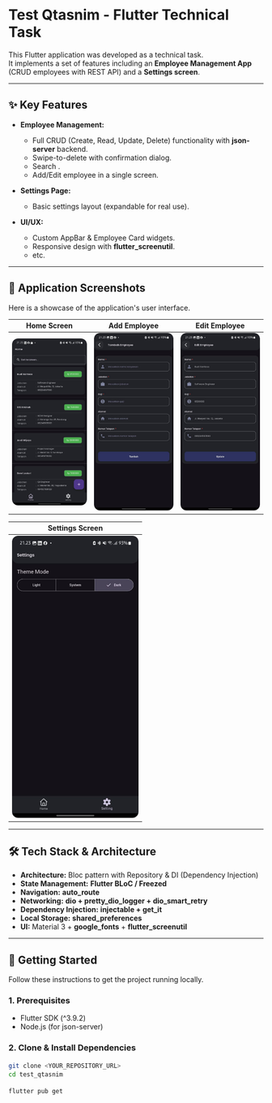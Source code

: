 # Test Qtasnim - Flutter Technical Task

This Flutter application was developed as a technical task.  
It implements a set of features including an **Employee Management App** (CRUD employees with REST API) and a **Settings screen**.

---

## ✨ Key Features

- **Employee Management:**  
  - Full CRUD (Create, Read, Update, Delete) functionality with **json-server** backend.  
  - Swipe-to-delete with confirmation dialog.  
  - Search .  
  - Add/Edit employee in a single screen.  

- **Settings Page:**  
  - Basic settings layout (expandable for real use).  

- **UI/UX:**  
  - Custom AppBar & Employee Card widgets.  
  - Responsive design with **flutter_screenutil**.  
  - etc.
---

## 📸 Application Screenshots

Here is a showcase of the application's user interface.

| Home Screen | Add Employee | Edit Employee |
| :---: | :---: | :---: |
| <img src="./screenshots/home_screen.jpeg" alt="Home Screen" width="250" style="border-radius:12px;"> | <img src="./screenshots/add_employee_screen.jpeg" alt="Add Screen" width="250" style="border-radius:12px;"> | <img src="./screenshots/edit_employee_screen.jpeg" alt="Edit Screen" width="250" style="border-radius:12px;"> |

| Settings Screen |
| :---: |
| <img src="./screenshots/setting_screen.jpeg" alt="Settings Screen" width="250" style="border-radius:12px;"> |

---

## 🛠️ Tech Stack & Architecture

- **Architecture:** Bloc pattern with Repository & DI (Dependency Injection)  
- **State Management:** **Flutter BLoC / Freezed**  
- **Navigation:** **auto_route**  
- **Networking:** **dio + pretty_dio_logger + dio_smart_retry**  
- **Dependency Injection:** **injectable + get_it**  
- **Local Storage:** **shared_preferences**  
- **UI:** Material 3 + **google_fonts** + **flutter_screenutil**  

---

## 🚀 Getting Started

Follow these instructions to get the project running locally.

### 1. Prerequisites
- Flutter SDK (^3.9.2)  
- Node.js (for json-server)  

### 2. Clone & Install Dependencies
```bash
git clone <YOUR_REPOSITORY_URL>
cd test_qtasnim

flutter pub get
